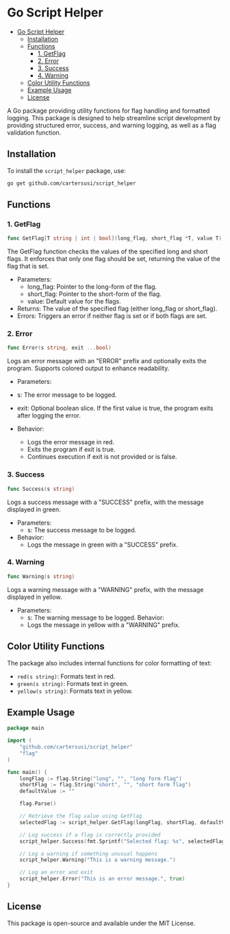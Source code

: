 # Go Script Helper

- [Go Script Helper](#go-script-helper)
  - [Installation](#installation)
  - [Functions](#functions)
    - [1. GetFlag](#1-getflag)
    - [2. Error](#2-error)
    - [3. Success](#3-success)
    - [4. Warning](#4-warning)
  - [Color Utility Functions](#color-utility-functions)
  - [Example Usage](#example-usage)
  - [License](#license)


A Go package providing utility functions for flag handling and formatted logging. This package is designed to help streamline script development by providing structured error, success, and warning logging, as well as a flag validation function.

## Installation

To install the `script_helper` package, use:

```bash
go get github.com/cartersusi/script_helper
```

## Functions
### 1. GetFlag
```go
func GetFlag[T string | int | bool](long_flag, short_flag *T, value T) T
```
The GetFlag function checks the values of the specified long and short flags. It enforces that only one flag should be set, returning the value of the flag that is set.

* Parameters:
    * long_flag: Pointer to the long-form of the flag.
    * short_flag: Pointer to the short-form of the flag.
    * value: Default value for the flags.
* Returns: The value of the specified flag (either long_flag or short_flag).
* Errors: Triggers an error if neither flag is set or if both flags are set.

### 2. Error
```go
func Error(s string, exit ...bool)
```
Logs an error message with an "ERROR" prefix and optionally exits the program. Supports colored output to enhance readability.

* Parameters:
* s: The error message to be logged.
* exit: Optional boolean slice. If the first value is true, the program exits after logging the error.

* Behavior:
    * Logs the error message in red.
    * Exits the program if exit is true.
    * Continues execution if exit is not provided or is false.

### 3. Success
```go
func Success(s string)
```
Logs a success message with a "SUCCESS" prefix, with the message displayed in green.

* Parameters:
    * s: The success message to be logged.
* Behavior:
    * Logs the message in green with a "SUCCESS" prefix.

### 4. Warning
```go
func Warning(s string)
```
Logs a warning message with a "WARNING" prefix, with the message displayed in yellow.

* Parameters:
    * s: The warning message to be logged.
Behavior:
    * Logs the message in yellow with a "WARNING" prefix.

## Color Utility Functions

The package also includes internal functions for color formatting of text:
* `red(s string)`: Formats text in red.
* `green(s string)`: Formats text in green.
* `yellow(s string)`: Formats text in yellow.

## Example Usage
```go
package main

import (
	"github.com/cartersusi/script_helper"
	"flag"
)

func main() {
	longFlag := flag.String("long", "", "long form flag")
	shortFlag := flag.String("short", "", "short form flag")
	defaultValue := ""

	flag.Parse()

	// Retrieve the flag value using GetFlag
	selectedFlag := script_helper.GetFlag(longFlag, shortFlag, defaultValue)

	// Log success if a flag is correctly provided
	script_helper.Success(fmt.Sprintf("Selected flag: %s", selectedFlag))

	// Log a warning if something unusual happens
	script_helper.Warning("This is a warning message.")

	// Log an error and exit
	script_helper.Error("This is an error message.", true)
}
```

## License
This package is open-source and available under the MIT License.